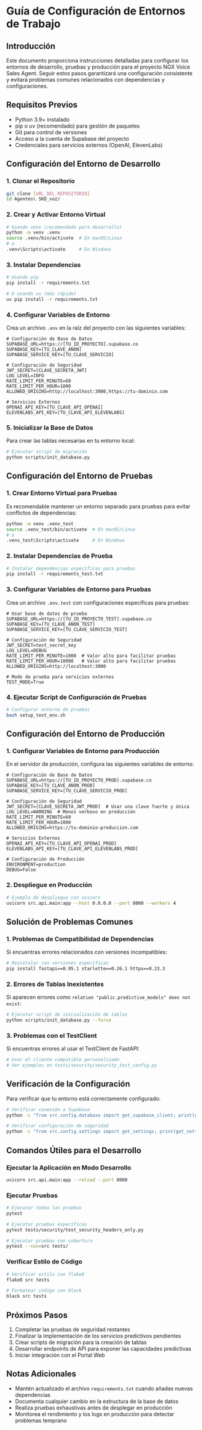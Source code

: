 # Guía de Configuración de Entornos de Trabajo

## Introducción

Este documento proporciona instrucciones detalladas para configurar los entornos de desarrollo, pruebas y producción para el proyecto NGX Voice Sales Agent. Seguir estos pasos garantizará una configuración consistente y evitará problemas comunes relacionados con dependencias y configuraciones.

## Requisitos Previos

- Python 3.9+ instalado
- pip o uv (recomendado) para gestión de paquetes
- Git para control de versiones
- Acceso a la cuenta de Supabase del proyecto
- Credenciales para servicios externos (OpenAI, ElevenLabs)

## Configuración del Entorno de Desarrollo

### 1. Clonar el Repositorio

```bash
git clone [URL_DEL_REPOSITORIO]
cd Agentes\ SKD_voz/
```

### 2. Crear y Activar Entorno Virtual

```bash
# Usando venv (recomendado para desarrollo)
python -m venv .venv
source .venv/bin/activate  # En macOS/Linux
# o
.venv\Scripts\activate     # En Windows
```

### 3. Instalar Dependencias

```bash
# Usando pip
pip install -r requirements.txt

# O usando uv (más rápido)
uv pip install -r requirements.txt
```

### 4. Configurar Variables de Entorno

Crea un archivo `.env` en la raíz del proyecto con las siguientes variables:

```
# Configuración de Base de Datos
SUPABASE_URL=https://[TU_ID_PROYECTO].supabase.co
SUPABASE_KEY=[TU_CLAVE_ANON]
SUPABASE_SERVICE_KEY=[TU_CLAVE_SERVICIO]

# Configuración de Seguridad
JWT_SECRET=[CLAVE_SECRETA_JWT]
LOG_LEVEL=INFO
RATE_LIMIT_PER_MINUTE=60
RATE_LIMIT_PER_HOUR=1000
ALLOWED_ORIGINS=http://localhost:3000,https://tu-dominio.com

# Servicios Externos
OPENAI_API_KEY=[TU_CLAVE_API_OPENAI]
ELEVENLABS_API_KEY=[TU_CLAVE_API_ELEVENLABS]
```

### 5. Inicializar la Base de Datos

Para crear las tablas necesarias en tu entorno local:

```bash
# Ejecutar script de migración
python scripts/init_database.py
```

## Configuración del Entorno de Pruebas

### 1. Crear Entorno Virtual para Pruebas

Es recomendable mantener un entorno separado para pruebas para evitar conflictos de dependencias:

```bash
python -m venv .venv_test
source .venv_test/bin/activate  # En macOS/Linux
# o
.venv_test\Scripts\activate     # En Windows
```

### 2. Instalar Dependencias de Prueba

```bash
# Instalar dependencias específicas para pruebas
pip install -r requirements_test.txt
```

### 3. Configurar Variables de Entorno para Pruebas

Crea un archivo `.env.test` con configuraciones específicas para pruebas:

```
# Usar base de datos de prueba
SUPABASE_URL=https://[TU_ID_PROYECTO_TEST].supabase.co
SUPABASE_KEY=[TU_CLAVE_ANON_TEST]
SUPABASE_SERVICE_KEY=[TU_CLAVE_SERVICIO_TEST]

# Configuración de Seguridad
JWT_SECRET=test_secret_key
LOG_LEVEL=DEBUG
RATE_LIMIT_PER_MINUTE=1000  # Valor alto para facilitar pruebas
RATE_LIMIT_PER_HOUR=10000   # Valor alto para facilitar pruebas
ALLOWED_ORIGINS=http://localhost:3000

# Modo de prueba para servicios externos
TEST_MODE=True
```

### 4. Ejecutar Script de Configuración de Pruebas

```bash
# Configurar entorno de pruebas
bash setup_test_env.sh
```

## Configuración del Entorno de Producción

### 1. Configurar Variables de Entorno para Producción

En el servidor de producción, configura las siguientes variables de entorno:

```
# Configuración de Base de Datos
SUPABASE_URL=https://[TU_ID_PROYECTO_PROD].supabase.co
SUPABASE_KEY=[TU_CLAVE_ANON_PROD]
SUPABASE_SERVICE_KEY=[TU_CLAVE_SERVICIO_PROD]

# Configuración de Seguridad
JWT_SECRET=[CLAVE_SECRETA_JWT_PROD]  # Usar una clave fuerte y única
LOG_LEVEL=WARNING  # Menos verboso en producción
RATE_LIMIT_PER_MINUTE=60
RATE_LIMIT_PER_HOUR=1000
ALLOWED_ORIGINS=https://tu-dominio-produccion.com

# Servicios Externos
OPENAI_API_KEY=[TU_CLAVE_API_OPENAI_PROD]
ELEVENLABS_API_KEY=[TU_CLAVE_API_ELEVENLABS_PROD]

# Configuración de Producción
ENVIRONMENT=production
DEBUG=False
```

### 2. Despliegue en Producción

```bash
# Ejemplo de despliegue con uvicorn
uvicorn src.api.main:app --host 0.0.0.0 --port 8000 --workers 4
```

## Solución de Problemas Comunes

### 1. Problemas de Compatibilidad de Dependencias

Si encuentras errores relacionados con versiones incompatibles:

```bash
# Reinstalar con versiones específicas
pip install fastapi==0.95.1 starlette==0.26.1 httpx==0.23.3
```

### 2. Errores de Tablas Inexistentes

Si aparecen errores como `relation "public.predictive_models" does not exist`:

```bash
# Ejecutar script de inicialización de tablas
python scripts/init_database.py --force
```

### 3. Problemas con el TestClient

Si encuentras errores al usar el TestClient de FastAPI:

```bash
# Usar el cliente compatible personalizado
# Ver ejemplos en tests/security/security_test_config.py
```

## Verificación de la Configuración

Para verificar que tu entorno está correctamente configurado:

```bash
# Verificar conexión a Supabase
python -c "from src.config.database import get_supabase_client; print(get_supabase_client().table('users').select('*', count='exact').execute())"

# Verificar configuración de seguridad
python -c "from src.config.settings import get_settings; print(get_settings().dict())"
```

## Comandos Útiles para el Desarrollo

### Ejecutar la Aplicación en Modo Desarrollo

```bash
uvicorn src.api.main:app --reload --port 8000
```

### Ejecutar Pruebas

```bash
# Ejecutar todas las pruebas
pytest

# Ejecutar pruebas específicas
pytest tests/security/test_security_headers_only.py

# Ejecutar pruebas con cobertura
pytest --cov=src tests/
```

### Verificar Estilo de Código

```bash
# Verificar estilo con flake8
flake8 src tests

# Formatear código con black
black src tests
```

## Próximos Pasos

1. Completar las pruebas de seguridad restantes
2. Finalizar la implementación de los servicios predictivos pendientes
3. Crear scripts de migración para la creación de tablas
4. Desarrollar endpoints de API para exponer las capacidades predictivas
5. Iniciar integración con el Portal Web

## Notas Adicionales

- Mantén actualizado el archivo `requirements.txt` cuando añadas nuevas dependencias
- Documenta cualquier cambio en la estructura de la base de datos
- Realiza pruebas exhaustivas antes de desplegar en producción
- Monitorea el rendimiento y los logs en producción para detectar problemas temprano
